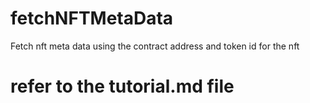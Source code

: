 # fetchNFTMetaData
Fetch nft meta data using the contract address and token id for the nft

# refer to the tutorial.md file
